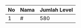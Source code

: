 | No | Nama            | Jumlah Level |
|----|-----------------|--------------|
| 1  | #    |    580        |
